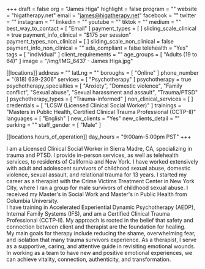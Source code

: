 +++
draft = false
org = "James Higa"
highlight = false
program = ""
website = "higatherapy.net"
email = "james@higatherapy.net"
facebook = ""
twitter = ""
instagram = ""
linkedin = ""
youtube = ""
tiktok = ""
medium = ""
best_way_to_contact = [ "Email" ]
payment_types = [ ]
sliding_scale_clinical = true
payment_info_clinical = "$175 per session"
payment_types_non_clinical = [ ]
sliding_scale_non_clinical = false
payment_info_non_clinical = ""
ada_compliant = false
telehealth = "Yes"
tags = [ "individual" ]
client_requirements = ""
age_groups = [ "Adults (19 to 64)" ]
image = "/img/IMG_6437 - James Higa.jpg"

[[locations]]
address = ""
latLng = ""
boroughs = [ "Online" ]
phone_number = "(818) 639-2306"
services = [ "Psychotherapy" ]
psychotherapy = true
psychotherapy_specialties = [
  "Anxiety",
  "Domestic violence",
  "Family conflict",
  "Sexual abuse",
  "Sexual harassment and assault",
  "Trauma/PTSD"
]
psychotherapy_types = [ "Trauma-informed" ]
non_clinical_services = [ ]
credentials = [ "LCSW (Licensed Clinical Social Worker)" ]
trainings = "Masters in Public Health, Certified Clinical Trauma Professional (CCTP-II)"
languages = [ "English" ]
new_clients = "Yes"
new_clients_detail = ""
parking = ""
staff_gender = [ "Male" ]

  [[locations.hours_of_operation]]
  day_hours = "9:00am-5:00pm PST"
+++


I am a Licensed Clinical Social Worker in Sierra Madre, CA, specializing in trauma and PTSD. I provide in-person services, as well as telehealth services, to residents of California and New York. I have worked extensively with adult and adolescent survivors of childhood sexual abuse, domestic violence, sexual assault, and relational trauma for 13 years. I started my career as a therapist with the Crime Victims Treatment Center in New York City, where I ran a group for male survivors of childhood sexual abuse. I received my Master's in Social Work and Master's in Public Health from Columbia University. <br>
I have training in Accelerated Experiential Dynamic Psychotherapy (AEDP), Internal Family Systems (IFS), and am a Certified Clinical Trauma Professional (CCTP-II). My approach is rooted in the belief that safety and connection between client and therapist are the foundation for healing. <br>
My main goals for therapy include reducing the shame, overwhelming fear, and isolation that many trauma survivors experience. As a therapist, I serve as a supportive, caring, and attentive guide in revisiting emotional wounds. In working as a team to have new and positive emotional experiences, we can achieve vitality, connection, authenticity, and transformation. <br>
